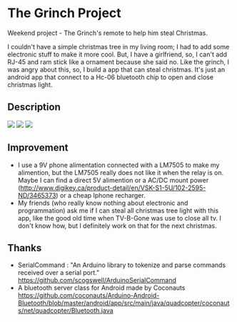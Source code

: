 # The Grinch Project
Weekend project - The Grinch's remote to help him steal Christmas.

I couldn't have a simple christmas tree in my living room; I had to add some electronic stuff to make it more cool. But, I have a girlfriend, so, I can't add RJ-45 and ram stick like a ornament because she said no. Like the grinch, I was angry about this, so, I build a app that can steal christmas.
It's just an android app that connect to a Hc-06 bluetooth chip to open and close christmas light.

## Description
![]({{site.baseurl}}//screenshot_1.png)
![]({{site.baseurl}}//screenshot_off.png)
![]({{site.baseurl}}//screenshot_on.png)
## Improvement

- I use a 9V phone alimentation connected with a LM7505 to make my alimention, but the LM7505 really does not like it when the relay is on. Maybe I can find a direct 5V alimention or a AC/DC mount power (http://www.digikey.ca/product-detail/en/VSK-S1-5U/102-2595-ND/3465373) or a cheap Iphone recharger. 
- My friends (who really know nothing about electronic and programmation) ask me if I can steal all christmas tree light with this app, like the good old time when TV-B-Gone was use to close all tv. I don't know how, but I definitely work on that for the next christmas.

## Thanks

- SerialCommand : "An Arduino library to tokenize and parse commands received over a serial port."
https://github.com/scogswell/ArduinoSerialCommand
- A bluetooth server class for Android made by Coconauts
https://github.com/coconauts/Arduino-Android-Bluetooth/blob/master/android/app/src/main/java/quadcopter/coconauts/net/quadcopter/Bluetooth.java






